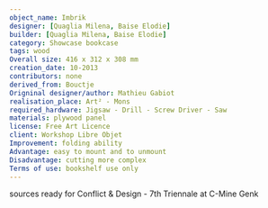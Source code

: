 ```yaml
---
object_name: Imbrik
designer: [Quaglia Milena, Baise Elodie]
builder: [Quaglia Milena, Baise Elodie]
category: Showcase bookcase
tags: wood
Overall size: 416 x 312 x 308 mm
creation_date: 10-2013
contributors: none
derived_from: Bouctje
Origninal designer/author: Mathieu Gabiot
realisation_place: Art² - Mons
required_hardware: Jigsaw - Drill - Screw Driver - Saw
materials: plywood panel
license: Free Art Licence
client: Workshop Libre Objet
Improvement: folding ability
Advantage: easy to mount and to unmount
Disadvantage: cutting more complex
Terms of use: bookshelf use only
---
```

sources ready for Conflict & Design - 7th Triennale at C-Mine Genk
